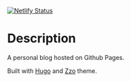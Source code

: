 [![Netlify Status](https://api.netlify.com/api/v1/badges/c083617f-f7f5-40b1-a0ab-8296d70d0104/deploy-status)](https://app.netlify.com/sites/coffeebrains/deploys)

# Description

A personal blog hosted on Github Pages.

Built with [Hugo](https://gohugo.io) and [Zzo](https://themes.gohugo.io/hugo-theme-zzo/) theme.

